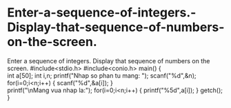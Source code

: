 # Enter-a-sequence-of-integers.-Display-that-sequence-of-numbers-on-the-screen.
Enter a sequence of integers. Display that sequence of numbers on the screen.
#include<stdio.h>
#include<conio.h>
main()
{    
    int a[50];
    int i,n;
    printf("Nhap so phan tu mang: ");
    scanf("%d",&n);
    for(i=0;i<n;i++)
    {
        scanf("%d",&a[i]);
    }    
    printf("\nMang vua nhap la:");
    for(i=0;i<n;i++)
    {
        printf("%5d",a[i]);
    }
    getch();
}
